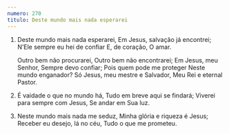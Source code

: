 ```yaml
---
numero: 270
titulo: Deste mundo mais nada esperarei
---
```

1. Deste mundo mais nada esperarei,
   Em Jesus, salvação já encontrei;
   N’Ele sempre eu hei de confiar
   E, de coração, O amar.

   Outro bem não procurarei,
   Outro bem não encontrarei;
   Em Jesus, meu Senhor,
   Sempre devo confiar;
   Pois quem pode me proteger
   Neste mundo enganador?
   Só Jesus, meu mestre e Salvador,
   Meu Rei e eternal Pastor.

2. É vaidade o que no mundo há,
   Tudo em breve aqui se findará;
   Viverei para sempre com Jesus,
   Se andar em Sua luz.

3. Neste mundo mais nada me seduz,
   Minha glória e riqueza é Jesus;
   Receber eu desejo, lá no céu,
   Tudo o que me prometeu.
